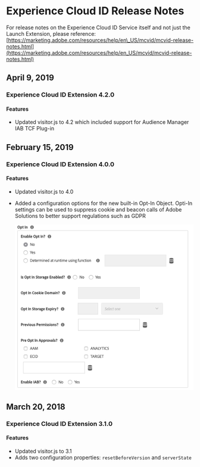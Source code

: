 # Experience Cloud ID Release Notes

For release notes on the Experience Cloud ID Service itself and not just the Launch Extension, please reference: [https://marketing.adobe.com/resources/help/en\_US/mcvid/mcvid-release-notes.html](https://marketing.adobe.com/resources/help/en_US/mcvid/mcvid-release-notes.html)

## April 9, 2019

### Experience Cloud ID Extension 4.2.0

#### **Features**

* Updated visitor.js to 4.2 which included support for Audience Manager IAB TCF Plug-in

## February 15, 2019

### Experience Cloud ID Extension 4.0.0

#### **Features**

* Updated visitor.js to 4.0
* Added a configuration options for the new built-in Opt-In Object. Opti-In settings can be used to suppress cookie and beacon calls of Adobe Solutions to better support regulations such as GDPR

  ![](../../../.gitbook/assets/ext-mcid-opt-in.png)

## March 20, 2018

### Experience Cloud ID Extension 3.1.0

#### **Features**

* Updated visitor.js to 3.1
* Adds two configuration properties: `resetBeforeVersion` and `serverState`

